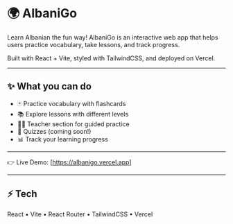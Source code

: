 # 🌍 AlbaniGo

Learn Albanian the fun way! AlbaniGo is an interactive web app that helps users practice vocabulary, take lessons, and track progress.  

Built with React + Vite, styled with TailwindCSS, and deployed on Vercel.

---

## ✨ What you can do
- 🃏 Practice vocabulary with flashcards  
- 📚 Explore lessons with different levels  
- 👩‍🏫 Teacher section for guided practice  
- 📝 Quizzes (coming soon!)  
- 📊 Track your learning progress  

---

👉 Live Demo: [https://albanigo.vercel.app]

---

## ⚡ Tech
React • Vite • React Router • TailwindCSS • Vercel
